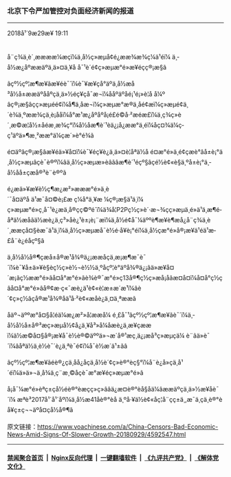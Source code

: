 ### 北京下令严加管控对负面经济新闻的报道
------------------------

<div class="published">
 <span class="date" title="ä¸­å½æ¶é´">
  <time datetime="2018-09-29T19:11:06+08:00">
   2018å¹´9æ29æ¥ 19:11
  </time>
 </span>
</div>
<br/>
<div class="wsw">
 <p>
  å¨ç¾ä¸­è´¸ææææ¼æçï¼ä¸­å½ç»æµå¢é¿ææ¾æ¾ç¼ä¹éï¼ ä¸­å½æ¿åºææäºä¸ä»¤ä¸¥å å¯¹è´é¢ç»æµæ°é»æ¥éçç®¡æ§ã
 </p>
 <p>
  ãçº½çº¦æ¶æ¥ãæ¥éè¯´ï¼è¯¥æ¥çå°äºä¸­å½æå³å½å±ææäºååºçä¸ä»½éç¥çå¯æ¬ï¼ååºäºå­é¡¹é¡»è¦å å¼º âç®¡æ§âçç»æµéé¢ï¼å¶ä¸­åæ¬ï¼ç»æµæ°æ®ä¸åé¢æï¼ç»æµé¢ä¸´è¾ä¸ºææ¾çä¸è¡ååï¼å°æ¹æ¿åºåºå¡é£é©å·²æéæ£ï¼ä¸­ç¾ç»è´¸æ©æ¦å½±åéæ¸æ¾ç°ï¼å½åæ¶è´¹èä¿¡å¿ææ°ä¸éï¼åç¤¾ä¼ç­ç¹äºä»¶æ¸²ææ°ä¼çæ´»è°é¾ã
 </p>
 <p>
  é¤äºâç®¡æ§âæ¥éä»¥å¤ï¼è¯¥éç¥è¿ä¸ä»¤è¦åªä½å é¤æ°é»ä¸é¢çæè°âå±è¡°ä¸­å½ç»æµâçè¯è®ºï¼âä¸­å½ç»æµæ»èâãâæ¶è´¹éçº§âç­é½è¢«è§ä¸ºå±è¡°ä¸­å½åå±çæå®³è¨è®ºã
 </p>
 <p>
  é¿æä»¥æ¥è½ç¶æ¿æ²»æææ°é»ä¸è´¯å¤äºå ä¹æ¯å¤©è¡£æ ç¼å°ä¸¥æ ¼ç®¡æ§ä¹ä¸ï¼ ç»æµæ°é»ç¸å¯¹è¿æä¸å®çç©ºé´ï¼ä¾å¦P2Pç½ç»è´·æ¬¾ç­ç»æµä¸é»ä¹ä¸æ¶é­åªä½æåãä½æè¿ä¸ç³»åè¿¹è±¡è¡¨æï¼ä¸­å½é¢å¯¼äººè¶æ¥è¶æå¿å¨ç¾ä¸­è´¸ææçå¤§èæ¯ä¹ä¸ï¼ä¸­å½ç»æµæå¯è½é·å¥è¡°éï¼ä¸­å½çæ°é»å®¡æ¥ä¹éä¹æ­£å¨è¿éåçº§ã
 </p>
 <p>
  ä¸­å½å½å®¶çæå±å®æ¹å¾®ä¿¡ææå­çä¸æ¡æ¶æ¯è¯´ï¼è¯¥å±ä»¥è§èç½ç»è½¬è½½ä¸ºåçº¦è°äºå¾®ä¿¡ãä»æ¥å¤´æ¡ãç½ææ°é»ãå¤å°æ°é»ãè¾è®¯æ°é»ç­13å®¶ç½ç»æå¡åãæ­¤å¤ï¼å¤å°ç½ç âå¤å°æ°é»âå®¢æ·ç«¯æè¿ä¹è¢«è¦æ±æ´æ¹ï¼âè´¢ç»ç½âçå®æ¹å¾®åä¹å·²è¢«æåè¿ä¸¤ä¸ªææã
 </p>
 <p>
  åäº¬äººæ°å¤§å­¦éä¼æ¿æ²»å­¦ææå¼ é¸£å¯¹ãçº½çº¦æ¶æ¥ãè¯´ï¼ä¸­å½å½å±å®³æç»æµå½¢å¿ä¸¥å³»å¼åæè¿ä¸æ­¥çææï¼ä½æ©å¤§å®¡æ¥å¯è½è®©äººä»¬æ´å®¹æç¸ä¿¡æå³ç»æµçä¼ è¨ãä»è¯´ï¼âåªä½ä¸è½è¯´è¿ä¸ªè¯é¢ï¼å¯è½æ´ä¹±ãâ
 </p>
 <p>
  ãçº½çº¦æ¶æ¥ãéè®¿çä¸åå¿åçä¸­å½è´¢ç»è®°èç§°ï¼å¨è¿å»çä¸å¹´éï¼ä»ä»¬ä¸å¾ä¸ç¨æ¸©åçè¯­æ°æ¥éç»æµæ°é»ã
 </p>
 <p>
  å¡å¯¼æ°é»èªç±çå½éè®°èæçç»ç»ââä¿æ¤è®°èå§åä¼âææäºçä¸ä»½æ¥åè¯´ï¼ æªè³2017å¹´å¹´åºï¼ä¸­å½æ41åè®°èå ä¸ºå·¥ä½è¢«åç¦å¨çç±ä¸­,æ¯ä¸çä¸è®°èå¥ç±ç¬¬äºå¤çå½å®¶ã
 </p>
</div>

原文链接：https://www.voachinese.com/a/China-Censors-Bad-Economic-News-Amid-Signs-Of-Slower-Growth-20180929/4592547.html


------------------------
#### [禁闻聚合首页](https://github.com/gfw-breaker/banned-news/blob/master/README.md) &nbsp;|&nbsp; [Nginx反向代理](https://github.com/gfw-breaker/open-proxy/blob/master/README.md) &nbsp;|&nbsp;  [一键翻墙软件](https://github.com/gfw-breaker/nogfw/blob/master/README.md) &nbsp;|&nbsp; [《九评共产党》](https://github.com/gfw-breaker/9ping.md/blob/master/README.md#九评之一评共产党是什么) &nbsp;|&nbsp; [《解体党文化》](https://github.com/gfw-breaker/jtdwh.md/blob/master/README.md#绪论)